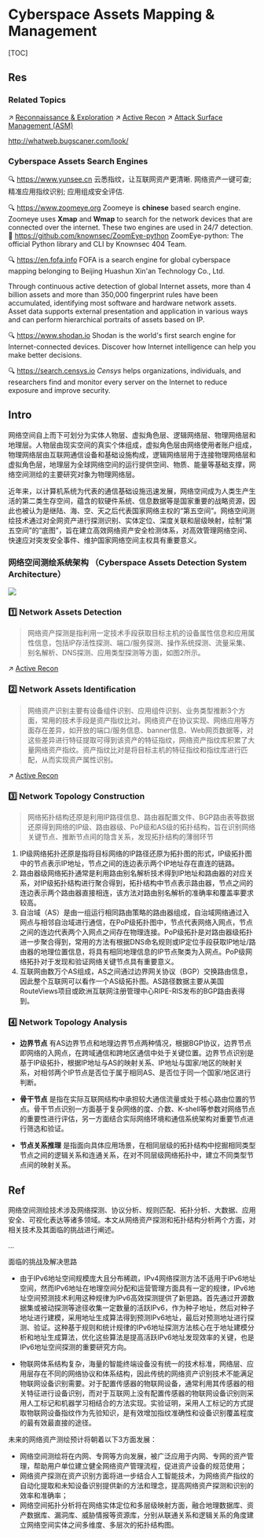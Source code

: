 # Cyberspace Assets Mapping & Management

[TOC]



## Res
### Related Topics
↗ [Reconnaissance & Exploration](../../../☠️%20Kill%20Chain/Pen-testing%20Tools/Reconnaissance%20&%20Exploration/Reconnaissance%20&%20Exploration.md)
↗ [Active Recon](../../🐗%20Cybersecurity%20Threats%20&%20Attacks/Cyber%20Threat%20Intelligence%20(CTI)%20&%20Reconnaissance/Active%20Recon/Active%20Recon.md)
↗ [Attack Surface Management (ASM)](../🚀%20Attack%20Surface%20Management%20(ASM)/Attack%20Surface%20Management%20(ASM).md)

http://whatweb.bugscaner.com/look/



### Cyberspace Assets Search Engines
🔍 https://www.yunsee.cn
云悉指纹，让互联网资产更清晰. 网络资产一键可查; 精准应用指纹识别; 应用组成安全评估.

🔍 https://www.zoomeye.org
Zoomeye is **chinese** based search engine. Zoomeye uses **Xmap** and **Wmap** to search for the network devices that are connected over the internet. These two engines are used in 24/7 detection.
🚧 https://github.com/knownsec/ZoomEye-python
ZoomEye-python: The official Python library and CLI by Knownsec 404 Team.

🔍 https://en.fofa.info
FOFA is a search engine for global cyberspace mapping belonging to Beijing Huashun Xin'an Technology Co., Ltd.

Through continuous active detection of global Internet assets, more than 4 billion assets and more than 350,000 fingerprint rules have been accumulated, identifying most software and hardware network assets. Asset data supports external presentation and application in various ways and can perform hierarchical portraits of assets based on IP.

🔍 https://www.shodan.io
Shodan is the world's first search engine for Internet-connected devices. Discover how Internet intelligence can help you make better decisions.

🔍 https://search.censys.io
_Censys_ helps organizations, individuals, and researchers find and monitor every server on the Internet to reduce exposure and improve security.



## Intro
网络空间自上而下可划分为实体人物层、虚拟角色层、逻辑网络层、物理网络层和地理层。人物层由现实空间的真实个体组成，虚拟角色层由网络使用者账户组成，物理网络层由互联网通信设备和基础设施构成，逻辑网络层用于连接物理网络层和虚拟角色层，地理层为全球网络空间的运行提供空间、物质、能量等基础支撑，网络空间测绘的主要研究对象为物理网络层。

近年来，以计算机系统为代表的通信基础设施迅速发展，网络空间成为人类生产生活的第二类生存空间，蕴含的软硬件系统、信息数据等是国家重要的战略资源，因此也被认为是继陆、海、空、天之后代表国家网络主权的“第五空间”。网络空间测绘技术通过对全网资产进行探测识别、实体定位、深度关联和层级映射，绘制“第五空间”的“底图”，旨在建立高效网络资产安全检测体系，对高效管理网络空间、快速应对突发安全事件、维护国家网络空间主权具有重要意义。


### 网络空间测绘系统架构 （Cyberspace Assets Detection System Architecture）
![](../../../../../../Assets/Pics/Pasted%20image%2020231005164056.png)


### 1️⃣ Network Assets Detection
> 网络资产探测是指利用一定技术手段获取目标主机的设备属性信息和应用属性信息，包括IP存活性探测、端口/服务探测、操作系统探测、流量采集、别名解析、DNS探测、应用类型探测等方面，如图2所示。

↗ [Active Recon](../../🐗%20Cybersecurity%20Threats%20&%20Attacks/Cyber%20Threat%20Intelligence%20(CTI)%20&%20Reconnaissance/Active%20Recon/Active%20Recon.md)


### 2️⃣ Network Assets Identification
> 网络资产识别主要有设备组件识别、应用组件识别、业务类型推断3个方面，常用的技术手段是资产指纹比对。网络资产在协议实现、网络应用等方面存在差异，如开放的端口/服务信息、banner信息、Web网页数据等，对这些差异进行特征提取可得到该资产的特征指纹，网络资产指纹库积累了大量网络资产指纹。资产指纹比对是将目标主机的特征指纹和指纹库进行匹配，从而实现资产属性识别。

↗ [Active Recon](../../🐗%20Cybersecurity%20Threats%20&%20Attacks/Cyber%20Threat%20Intelligence%20(CTI)%20&%20Reconnaissance/Active%20Recon/Active%20Recon.md)


### 3️⃣ Network Topology Construction
> 网络拓扑结构还原是利用IP路径信息、路由器配置文件、BGP路由表等数据还原得到网络的IP级、路由器级、PoP级和AS级的拓扑结构，旨在识别网络关键节点、推断节点间的隐含关系，发现拓扑结构的薄弱环节

1. IP级网络拓扑还原是指将目标网络的IP路径还原为拓扑图的形式，IP级拓扑图中的节点表示IP地址，节点之间的连边表示两个IP地址存在直连的链路。
2. 路由器级网络拓扑通常是利用路由别名解析技术得到IP地址和路由器的对应关系，对IP级拓扑结构进行聚合得到，拓扑结构中节点表示路由器，节点之间的连边表示两个路由器直接相连，该方法对路由别名解析的准确率和覆盖率要求较高。
3. 自治域（AS）是由一组运行相同路由策略的路由器组成，自治域网络通过入网点与相邻自治域进行通信，在PoP级拓扑图中，节点代表网络入网点，节点之间的连边代表两个入网点之间存在物理连接。PoP级拓扑是对路由器级拓扑进一步聚合得到，常用的方法有根据DNS命名规则或IP定位手段获取IP地址/路由器的地理位置信息，将具有相同地理信息的IP节点聚类为入网点。PoP级网络拓扑对于发现和验证网络关键节点具有重要意义。
4. 互联网由数万个AS组成，AS之间通过边界网关协议（BGP）交换路由信息，因此整个互联网可以看作一个AS级拓扑图。AS路径数据主要从美国RouteViews项目或欧洲互联网注册管理中心RIPE-RIS发布的BGP路由表得到。


### 4️⃣ Network Topology Analysis
- **边界节点** 有AS边界节点和地理边界节点两种情况，根据BGP协议，边界节点即网络的入网点，在跨域通信和跨地区通信中处于关键位置。边界节点识别是基于IP级拓扑，根据IP地址与AS的映射关系、IP地址与国家/地区的映射关系，对相邻两个IP节点是否位于属于相同AS、是否位于同一个国家/地区进行判断。

- **骨干节点** 是指在实际互联网结构中承担较大通信流量或处于核心路由位置的节点。骨干节点识别一方面基于复杂网络的度、介数、K-shell等参数对网络节点的重要性进行评估，另一方面结合实际网络环境和通信系统架构对重要节点进行筛选和验证。

- **节点关系推理** 是指面向具体应用场景，在相同层级的拓扑结构中挖掘相同类型节点之间的逻辑关系和连通关系，在对不同层级网络拓扑中，建立不同类型节点间的映射关系。



## Ref
[👍 网络空间资产探测与分析技术研究 | 国家保密局]: http://www.gjbmj.gov.cn/n1/2022/0422/c411145-32406257.html

网络空间测绘技术涉及网络探测、协议分析、规则匹配、拓扑分析、大数据、应用安全、可视化表达等诸多领域。本文从网络资产探测和拓扑结构分析两个方面，对相关技术及其面临的挑战进行阐述。

...

面临的挑战及解决思路
- 由于IPv6地址空间规模庞大且分布稀疏，IPv4网络探测方法不适用于IPv6地址空间，然而IPv6地址在地理空间分配和运营管理方面具有一定的规律，IPv6地址空间预测技术利用这种规律为IPv6高效探测提供了新思路。首先通过开源数据集或被动探测等途径收集一定数量的活跃IPv6，作为种子地址，然后对种子地址进行建模，采用地址生成算法得到预测IPv6地址，最后对预测地址进行探测、验证。这种基于规则和统计规律的IPv6地址探测方法核心在于地址建模分析和地址生成算法，优化这些算法是提高活跃IPv6地址发现效率的关键，也是IPv6地址空间探测的重要研究方向。

- 物联网体系结构复杂，海量的智能终端设备没有统一的技术标准，网络层、应用层存在不同的网络协议和体系结构，因此传统的网络资产识别技术不能满足物联网设备识别需要。对于配置传感器的物联网设备，通常利用其传感器的相关特征进行设备识别，而对于互联网上没有配置传感器的物联网设备识别则采用人工标记和机器学习相结合的方法实现。实验证明，采用人工标记的方式提取物联网设备指纹作为先验知识，是有效增加指纹准确性和设备识别覆盖程度的最有效最直接的途径。

未来的网络资产测绘预计将朝着以下3方面发展：
- 网络空间测绘将在内网、专网等方向发展，被广泛应用于内网、专网的资产管理，帮助用户单位建立健全网络资产管理流程，促进资产设备的规范使用；
- 网络资产探测在资产识别方面将进一步结合人工智能技术，为网络资产指纹的自动化提取和未知设备识别提供新的方法和理念，提高网络资产探测和识别的效率和准确率；
- 网络空间拓扑分析将在网络实体定位和多层级映射方面，融合地理数据库、资产数据库、漏洞库、威胁情报等资源库，分别从联通关系和逻辑关系的角度建立网络空间实体之间多维度、多层次的拓扑结构图。


[棚改的高峰与退潮：货币化安置政策成拐点]: https://finance.sina.cn/2020-11-26/detail-iiznezxs3892038.d.html

[Zoomeye — Find open servers, Webcams, Porn sites vulnerabilities | Medium]: https://medium.com/@danielwebimprints/zoomeye-find-open-servers-webcams-porn-sites-vulnerabilities-c8096e05b45
